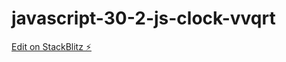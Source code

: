 # javascript-30-2-js-clock-vvqrt

[Edit on StackBlitz ⚡️](https://stackblitz.com/edit/web-platform-vvqrtf)